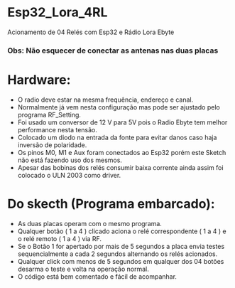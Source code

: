 # Esp32_Lora_4RL
Acionamento de 04 Relés com Esp32 e Rádio Lora Ebyte
### Obs: Não esquecer de conectar as antenas nas duas placas
# Hardware:
- O radio deve estar na mesma frequência, endereço e canal.
- Normalmente já vem nesta configuração mas pode ser ajustado pelo programa RF_Setting.
- Foi usado um conversor de 12 V para 5V pois o Radio Ebyte tem melhor performance nesta tensão.
- Colocado um diodo na entrada da fonte para evitar danos caso haja inversão de polaridade.
- Os pinos M0, M1 e Aux foram conectados ao Esp32 porém este Sketch não está fazendo uso dos mesmos.
- Apesar das bobinas dos relés consumir baixa corrente ainda assim foi colocado o ULN 2003 como driver.
# Do skecth (Programa embarcado):
- As duas placas operam com o mesmo programa.
- Qualquer botão ( 1 a 4 ) clicado aciona o relé correspondente ( 1 a 4 ) e o relé remoto ( 1 a 4 ) via RF.
- Se o Botão 1 for apertado por mais de 5 segundos a placa envia testes sequencialmente a cada 2 segundos alternando os relés acionados.
- Qualquer click com menos de 5 segundos em qualquer dos 04 botões desarma o teste e volta na operação normal.
- O código está bem comentado e fácil de acompanhar.
  

